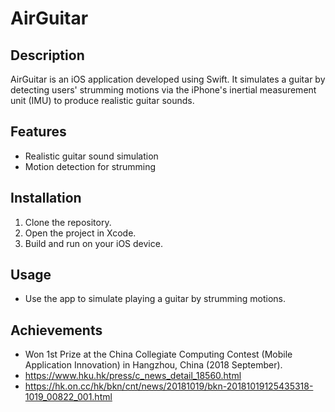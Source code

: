 # AirGuitar

## Description
AirGuitar is an iOS application developed using Swift. It simulates a guitar by detecting users' strumming motions via the iPhone's inertial measurement unit (IMU) to produce realistic guitar sounds.

## Features
- Realistic guitar sound simulation
- Motion detection for strumming

## Installation
1. Clone the repository.
2. Open the project in Xcode.
3. Build and run on your iOS device.

## Usage
- Use the app to simulate playing a guitar by strumming motions.

## Achievements
- Won 1st Prize at the China Collegiate Computing Contest (Mobile Application Innovation) in Hangzhou, China (2018 September).
- https://www.hku.hk/press/c_news_detail_18560.html
- https://hk.on.cc/hk/bkn/cnt/news/20181019/bkn-20181019125435318-1019_00822_001.html
